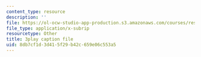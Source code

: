 ```yaml
---
content_type: resource
description: ''
file: https://ol-ocw-studio-app-production.s3.amazonaws.com/courses/res-6-012-introduction-to-probability-spring-2018/8db7cf1d3d415f29b42c659e06c553a5_JsEvwRGa1JA.vtt
file_type: application/x-subrip
resourcetype: Other
title: 3play caption file
uid: 8db7cf1d-3d41-5f29-b42c-659e06c553a5
---
```

